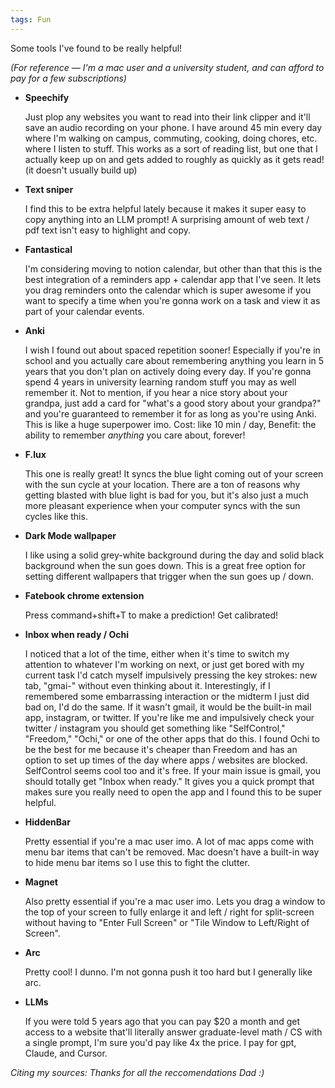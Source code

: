 ```yaml
---
tags: Fun
---
```

Some tools I've found to be really helpful!

*(For reference — I'm a mac user and a university student, and can afford to pay for a few subscriptions)*

- **Speechify**

	Just plop any websites you want to read into their link clipper and it'll save an audio recording on your phone. I have around 45 min every day where I'm walking on campus, commuting, cooking, doing chores, etc. where I listen to stuff. This works as a sort of reading list, but one that I actually keep up on and gets added to roughly as quickly as it gets read! (it doesn't usually build up)

- **Text sniper**

	I find this to be extra helpful lately because it makes it super easy to copy anything into an LLM prompt! A surprising amount of web text / pdf text isn't easy to highlight and copy. 

- **Fantastical**

	I'm considering moving to notion calendar, but other than that this is the best integration of a reminders app + calendar app that I've seen. It lets you drag reminders onto the calendar which is super awesome if you want to specify a time when you're gonna work on a task and view it as part of your calendar events.

- **Anki**

	I wish I found out about spaced repetition sooner! Especially if you're in school and you actually care about remembering anything you learn in 5 years that you don't plan on actively doing every day. If you're gonna spend 4 years in university learning random stuff you may as well remember it.
	Not to mention, if you hear a nice story about your grandpa, just add a card for "what's a good story about your grandpa?" and you're guaranteed to remember it for as long as you're using Anki. This is like a huge superpower imo. Cost: like 10 min / day, Benefit: the ability to remember *anything* you care about, forever!

- **F.lux**

	This one is really great! It syncs the blue light coming out of your screen with the sun cycle at your location. There are a ton of reasons why getting blasted with blue light is bad  for you, but it's also just a much more pleasant experience when your computer syncs with the sun cycles like this. 

- **Dark Mode wallpaper**

	I like using a solid grey-white background during the day and solid black background when the sun goes down. This is a great free option for setting different wallpapers that trigger when the sun goes up / down.

- **Fatebook chrome extension**

  Press command+shift+T to make a prediction! Get calibrated!

- **Inbox when ready / Ochi**

	I noticed that a lot of the time, either when it's time to switch my attention to whatever I'm working on next, or just get bored with my current task I'd catch myself impulsively pressing the key strokes: new tab, "gmai-" without even thinking about it. Interestingly, if I remembered some embarrassing interaction or the midterm I just did bad on, I'd do the same. If it wasn't gmail, it would be the built-in mail app, instagram, or twitter.
	If you're like me and impulsively check your twitter / instagram you should get something like "SelfControl," "Freedom," "Ochi," or one of the other apps that do this. I found Ochi to be the best for me because it's cheaper than Freedom and has an option to set up times of the day where apps / websites are blocked. SelfControl seems cool too and it's free.
	If your main issue is gmail, you should totally get "Inbox when ready." It gives you a quick prompt that makes sure you really need to open the app and I found this to be super helpful.

- **HiddenBar**

	Pretty essential if you're a mac user imo. A lot of mac apps come with menu bar items that can't be removed. Mac doesn't have a built-in way to hide menu bar items so I use this to fight the clutter.

- **Magnet**

	Also pretty essential if you're a mac user imo. Lets you drag a window to the top of your screen to fully enlarge it and left / right for split-screen without having to "Enter Full Screen" or "Tile Window to Left/Right of Screen".

- **Arc**

	Pretty cool! I dunno. I'm not gonna push it too hard but I generally like arc.

- **LLMs**

	If you were told 5 years ago that you can pay $20 a month and get access to a website that'll literally answer graduate-level math / CS with a single prompt, I'm sure you'd pay like 4x the price. I pay for gpt, Claude, and Cursor.

*Citing my sources: Thanks for all the reccomendations Dad :)*
